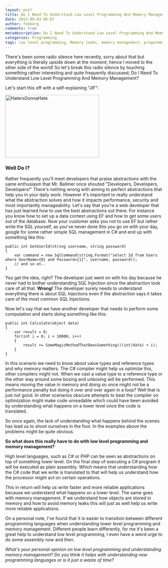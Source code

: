 ```yaml
---
layout: post
title: Do I Need To Understand Low Level Programming And Memory Management?
date: 2013-09-03 06:07
author: fekberg
comments: true
metadescription: Do I Need To Understand Low Level Programming And Memory Management?
categories: Programming
tags: low level programming, Memory leaks, memory management, progarmming, sql injection
---
```

There's been some radio silence here recently, sorry about that but everything is literally upside down at the moment; hence I moved to the other side of the world! So let's break this radio silence by touching something rather interesting and quite frequently discussed; Do I Need To Understand Low Level Programming And Memory Management?<!--excerpt-->

Let's start this off with a self-explaining "JIF":

<img src="http://cdn.filipekberg.se/fekberg-blog/wp-content/uploads/2013/09/HatersGonnaHate.gif" alt="HatersGonnaHate" width="300" height="200" class="alignnone size-medium wp-image-2096" />

<h3>Well Do I?</h3>
Rather frequently you’ll meet developers that praise abstractions with the same enthusiasm that Mr. Ballmer once shouted "Developers, Developers, Developers!" There's nothing wrong with aiming to perfect abstractions that help you in your daily work. However it's important to really understand what the abstraction solves and how it impacts performance, security and most importantly manageability. Let's say that you're a web developer that has just learned how to use the best abstractions out there. For instance you know how to set up a data context using EF and how to get some users out of the database. Now your customer asks you not to use EF but rather write the SQL yourself, as you've never done this you go on with your day, google for some rather simple SQL management in C# and end up with something like this:

	public int GetUserId(string username, string password)
	{
	    var command = new SqlCommand(string.Format("select Id from Users where UserName={0} and Password={1}", username, password));
	    // and so on..
	}

You get the idea, right? The developer just went on with his day because he never had to bother understanding SQL Injection since the abstraction took care of all that. <strong>Wrong!</strong> The developer surely needs to understand everything there is about SQL Injections even if the abstraction says it takes care of the most common SQL Injections.

Now let's say that we have another developer that needs to perform some computation and starts doing something like this:

	public int Calculate(object data)
	{
	    var result = 0;
	    for(int i = 0; i < 10000; i++)
	    {
	        result += SomeMagicMethodThatDoesSomething(((int)data) + i);
	    }
	}

In this scenario we need to know about value types and reference types and why memory matters. The C# compiler might help us optimize this, other compilers might not. When we cast a value type to a reference type or the other way around some boxing and unboxing will be performed. This means moving the value in memory and doing so once might not be a performance penalty but doing it over and over again in a loop? Well that is just not good. In other scenarios obscure attempts to beat the compiler on optimization might make code unreadable which could have been avoided by understanding what happens on a lower level once the code is translated.

So once again, the lack of understanding what happens behind the scenes has lead us to shoot ourselves in the foot. In the examples above the problems might be quite obvious.

<strong>So what does this really have to do with low level programming and memory management?</strong>

High level languages, such as C# or PHP can be seen as abstractions on top of something lower level. On the final step of executing a C# program it will be executed as plain assembly. Which means that understanding how the C# code that we write is translated to that will help us understand how the processor might act on certain operations.

This in return will help us write faster and more reliable applications because we understand what happens on a lower level. The same goes with memory management. If we understand how objects are stored in memory and how to avoid memory leaks this will just as well help us write more reliable applications.

On a personal note, I've found that it is easier to transition between different programming languages when understanding lower level programming and memory management. Different people learn differently, for me it's been a great help to understand low level programming, I even have a weird urge to do some assembly now and then.

<em>What's your personal opinion on low level programming and understanding memory management? Do you think it helps with understanding new programming languages or is it just a waste of time?</em>
